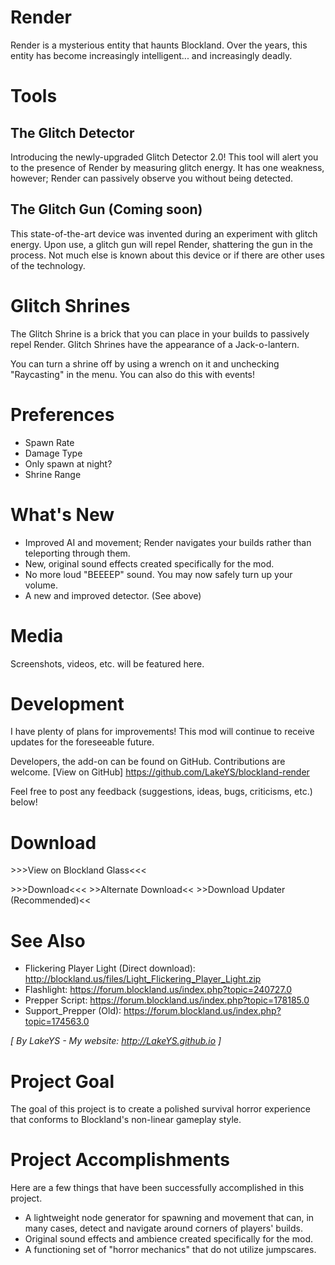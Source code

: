 # Render
Render is a mysterious entity that haunts Blockland. Over the years, this entity has become increasingly intelligent... and increasingly deadly.



# Tools
## The Glitch Detector
Introducing the newly-upgraded Glitch Detector 2.0! This tool will alert you to the presence of Render by measuring glitch energy. It has one weakness, however; Render can passively observe you without being detected.

## The Glitch Gun (Coming soon)
This state-of-the-art device was invented during an experiment with glitch energy. Upon use, a glitch gun will repel Render, shattering the gun in the process. Not much else is known about this device or if there are other uses of the technology.

# Glitch Shrines
The Glitch Shrine is a brick that you can place in your builds to passively repel Render. Glitch Shrines have the appearance of a Jack-o-lantern.

You can turn a shrine off by using a wrench on it and unchecking "Raycasting" in the menu. You can also do this with events!

# Preferences
- Spawn Rate
- Damage Type
- Only spawn at night?
- Shrine Range

# What's New
- Improved AI and movement; Render navigates your builds rather than teleporting through them.
- New, original sound effects created specifically for the mod.
- No more loud "BEEEEP" sound. You may now safely turn up your volume.
- A new and improved detector. (See above)

# Media
Screenshots, videos, etc. will be featured here.

# Development
I have plenty of plans for improvements! This mod will continue to receive updates for the foreseeable future.

Developers, the add-on can be found on GitHub. Contributions are welcome. [View on GitHub]
https://github.com/LakeYS/blockland-render

Feel free to post any feedback (suggestions, ideas, bugs, criticisms, etc.) below!

# Download
\>\>\>View on Blockland Glass<<<

\>\>\>Download<<< \>\>Alternate Download<<
\>\>Download Updater (Recommended)<<

# See Also
- Flickering Player Light (Direct download): http://blockland.us/files/Light_Flickering_Player_Light.zip
- Flashlight: https://forum.blockland.us/index.php?topic=240727.0
- Prepper Script: https://forum.blockland.us/index.php?topic=178185.0
- Support_Prepper (Old): https://forum.blockland.us/index.php?topic=174563.0

*[ By LakeYS - My website: http://LakeYS.github.io ]*

# Project Goal
The goal of this project is to create a polished survival horror experience that conforms to Blockland's non-linear gameplay style.

# Project Accomplishments
Here are a few things that have been successfully accomplished in this project.
- A lightweight node generator for spawning and movement that can, in many cases, detect and navigate around corners of players' builds.
- Original sound effects and ambience created specifically for the mod.
- A functioning set of "horror mechanics" that do not utilize jumpscares.
